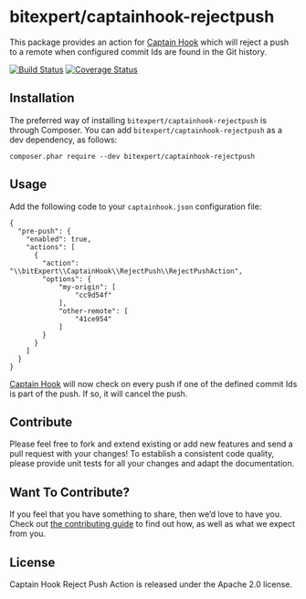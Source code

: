 # bitexpert/captainhook-rejectpush

This package provides an action for [Captain Hook](https://github.com/CaptainHookPhp/captainhook) 
which will reject a push to a remote when configured commit Ids are found in the Git history.

[![Build Status](https://github.com/bitExpert/captainhook-rejectpush/workflows/ci/badge.svg?branch=master)](https://github.com/bitExpert/captainhook-rejectpush/actions)
[![Coverage Status](https://coveralls.io/repos/github/bitExpert/captainhook-rejectpush/badge.svg?branch=master)](https://coveralls.io/github/bitExpert/captainhook-rejectpush?branch=master)

## Installation

The preferred way of installing `bitexpert/captainhook-rejectpush` is through Composer.
You can add `bitexpert/captainhook-rejectpush` as a dev dependency, as follows:

```
composer.phar require --dev bitexpert/captainhook-rejectpush
```

## Usage

Add the following code to your `captainhook.json` configuration file:

```
{
  "pre-push": {
    "enabled": true,
    "actions": [
      {
        "action": "\\bitExpert\\CaptainHook\\RejectPush\\RejectPushAction",
        "options": {
            "my-origin": [
                "cc9d54f"
            ],
            "other-remote": [
                "41ce954"
            ]
        }
      }
    ]
  }
}
```

[Captain Hook](https://github.com/CaptainHookPhp/captainhook) will now check
on every push if one of the defined commit Ids is part of the push. If so, it
will cancel the push.

## Contribute

Please feel free to fork and extend existing or add new features and send a pull request with your changes! To establish a consistent code quality, please provide unit tests for all your changes and adapt the documentation.

## Want To Contribute?

If you feel that you have something to share, then we’d love to have you.
Check out [the contributing guide](CONTRIBUTING.md) to find out how, as well as what we expect from you.

## License

Captain Hook Reject Push Action is released under the Apache 2.0 license.
